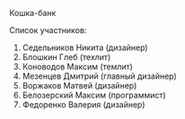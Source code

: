 Кошка-банк

Список участников:

1) Седельников Никита (дизайнер)
2) Блошкин Глеб (техлит)
3) Коноводов Максим (темлит)
4) Мезенцев Дмитрий (главный дизайнер)
5) Воржаков Матвей (дизайнер)
6) Белозерский Максим (программист)
7) Федоренко Валерия (дизайнер)
